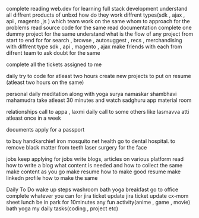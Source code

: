 complete reading web.dev for learning full stack development
understand all diffrent products of unbxd
	how do they work 
		diffrent types(sdk , ajax , api , magento ,js )
		 which team work on the same
		 whom to approach for the problems
		 read source code for the same
		 read documentation
		 complete one dummy project for the same
		 understand what is the flow of any project from start to end for 
			 for search , browse , autosuggest , recs , merchandising
				 with diffrent type sdk , api , magento , ajax
	make friends with each from difrent team to ask doubt for the same
	
				 
   complete all the tickets assigned to me



   daily try to code for atleast two hours
   create new projects to put on resume (atleast two hours on the same)



personal
daily meditation along with yoga
	surya namaskar
	shambhavi mahamudra
	take atleast 30 minutes and watch sadghuru app material
room
	

relationships
	call to appa , laxmi daily
	call to some others like lasmavva atti atleast once in a week

documents
	apply for a passport

to buy
	handkarchief
	 iron
	 mosquito net
health
	go to dental hospital. to remove black matter from teeth
	laser surgery for the face

			
jobs
	keep applying for jobs
	 write blogs, articles on various platform
		 read how to write a blog
		 what content is needed and how to collect the same
         make content as you go 
     make resume
	     how to make good resume
	 make linkedn profile
		 how to make the same

Daily To Do
	 wake up steps
	 washroom
	 bath
	 yoga
	 breakfast
	 go to office
	 complete whatever you can for jira ticket
	 update jira ticket
	 update cx-mom sheet
	 lunch
	 be in park for 10minutes
	 any fun activity(anime , game , movie)
	 bath
	 yoga 
	 my daily tasks(coding , project etc)
	 
   
	 	

			
      
         
	 		
	 	
		
